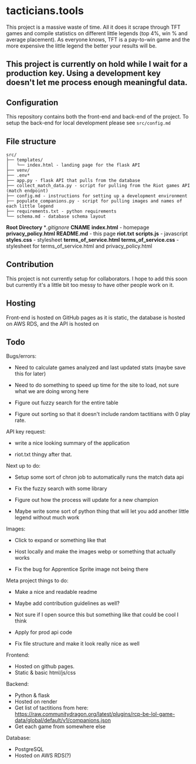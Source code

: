 # tacticians.tools

This project is a massive waste of time. All it does it scrape through TFT games and compile statistics on different little legends (top 4%, win % and average placement). As everyone knows, TFT is a pay-to-win game and the more expensive the little legend the better your results will be. 

## This project is currently on hold while I wait for a production key. Using a development key doesn't let me process enough meaningful data.

## Configuration

This repository contains both the front-end and back-end of the project. To setup the back-end for local development please see `src/config.md`

## File structure
```
src/
├── templates/
│   └── index.html - landing page for the flask API
├── venv/
├── .env*
├── app.py - flask API that pulls from the database 
├── collect_match_data.py - script for pulling from the Riot games API (match endpoint)
├── config.md - instructions for setting up a development environment
├── populate_companions.py - script for pulling images and names of each little legend
├── requirements.txt - python requirements
└── schema.md - database schema layout
```
**Root Directory**
**.gitignore*
**CNAME**
**index.html** - homepage
**privacy_policy.html**
**README.md** - this page
**riot.txt**
**scripts.js** - javascript
**styles.css** - stylesheet
**terms_of_service.html**
**terms_of_service.css** - stylesheet for terms_of_service.html and privacy_policy.html

## Contribution

This project is not currently setup for collaborators. I hope to add this soon but currently it's a little bit too messy to have other people work on it. 

## Hosting

Front-end is hosted on GitHub pages as it is static, the database is hosted on AWS RDS, and the API is hosted on 

## Todo

Bugs/errors:

- Need to calculate games analyzed and last updated stats (maybe save this for later)

- Need to do something to speed up time for the site to load, not sure what we are doing wrong here

- Figure out fuzzy search for the entire table

- Figure out sorting so that it doesn't include random tactitians with 0 play rate.

API key request:

- write a nice looking summary of the application

- riot.txt thingy after that.

Next up to do:

- Setup some sort of chron job to automatically runs the match data api

- Fix the fuzzy search with some library

- Figure out how the process will update for a new champion

- Maybe write some sort of python thing that will let you add another little legend without much work

Images:

- Click to expand or something like that

- Host locally and make the images webp or something that actually works

- Fix the bug for Apprentice Sprite image not being there

Meta project things to do:

- Make a nice and readable readme

- Maybe add contribution guidelines as well?

- Not sure if I open source this but something like that could be cool I think

- Apply for prod api code

- Fix file structure and make it look really nice as well

Frontend:

- Hosted on github pages.
- Static & basic html/js/css

Backend:

- Python & flask
- Hosted on render 
- Get list of tactitions from here: https://raw.communitydragon.org/latest/plugins/rcp-be-lol-game-data/global/default/v1/companions.json
- Get each game from somewhere else

Database:

- PostgreSQL
- Hosted on AWS RDS(?)